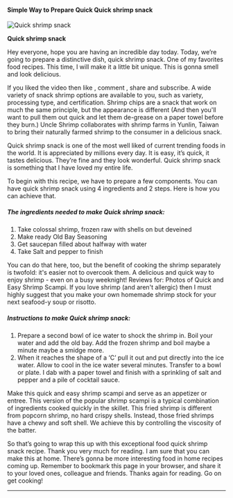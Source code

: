             

#### Simple Way to Prepare Quick Quick shrimp snack

![Quick shrimp snack](https://img-global.cpcdn.com/recipes/73c2b5deb7a649f0/751x532cq70/quick-shrimp-snack-recipe-main-photo.jpg)

**Quick shrimp snack**

Hey everyone, hope you are having an incredible day today. Today, we’re going to prepare a distinctive dish, quick shrimp snack. One of my favorites food recipes. This time, I will make it a little bit unique. This is gonna smell and look delicious.

If you liked the video then like , comment , share and subscribe. A wide variety of snack shrimp options are available to you, such as variety, processing type, and certification. Shrimp chips are a snack that work on much the same principle, but the appearance is different (And then you'll want to pull them out quick and let them de-grease on a paper towel before they burn.) Uncle Shrimp collaborates with shrimp farms in Yunlin, Taiwan to bring their naturally farmed shrimp to the consumer in a delicious snack.

Quick shrimp snack is one of the most well liked of current trending foods in the world. It is appreciated by millions every day. It is easy, it’s quick, it tastes delicious. They’re fine and they look wonderful. Quick shrimp snack is something that I have loved my entire life.

To begin with this recipe, we have to prepare a few components. You can have quick shrimp snack using 4 ingredients and 2 steps. Here is how you can achieve that.

##### The ingredients needed to make Quick shrimp snack:

1.  Take colossal shrimp, frozen raw with shells on but deveined
2.  Make ready Old Bay Seasoning
3.  Get saucepan filled about halfway with water
4.  Take Salt and pepper to finish

You can do that here, too, but the benefit of cooking the shrimp separately is twofold: it's easier not to overcook them. A delicious and quick way to enjoy shrimp - even on a busy weeknight! Reviews for: Photos of Quick and Easy Shrimp Scampi. If you love shrimp (and aren't allergic) then I must highly suggest that you make your own homemade shrimp stock for your next seafood-y soup or risotto.

##### Instructions to make Quick shrimp snack:

1.  Prepare a second bowl of ice water to shock the shrimp in. Boil your water and add the old bay. Add the frozen shrimp and boil maybe a minute maybe a smidge more.
2.  When it reaches the shape of a ‘C’ pull it out and put directly into the ice water. Allow to cool in the ice water several minutes. Transfer to a bowl or plate. I dab with a paper towel and finish with a sprinkling of salt and pepper and a pile of cocktail sauce.

Make this quick and easy shrimp scampi and serve as an appetizer or entree. This version of the popular shrimp scampi is a typical combination of ingredients cooked quickly in the skillet. This fried shrimp is different from popcorn shrimp, no hard crispy shells. Instead, those fried shrimps have a chewy and soft shell. We achieve this by controlling the viscosity of the batter.

So that’s going to wrap this up with this exceptional food quick shrimp snack recipe. Thank you very much for reading. I am sure that you can make this at home. There’s gonna be more interesting food in home recipes coming up. Remember to bookmark this page in your browser, and share it to your loved ones, colleague and friends. Thanks again for reading. Go on get cooking!

* * *